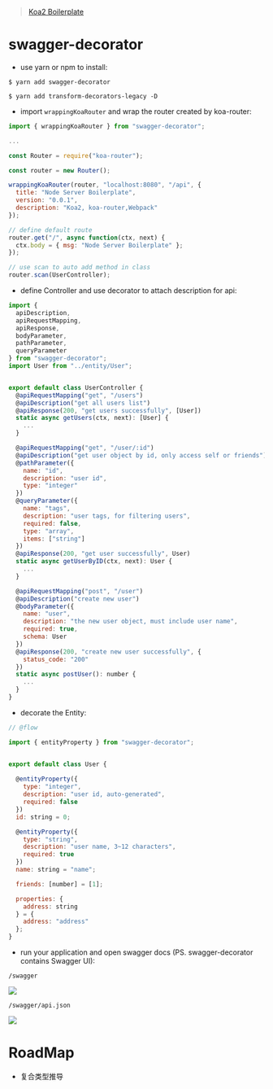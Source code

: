 
> [Koa2 Boilerplate](https://parg.co/bvx)

# swagger-decorator

- use yarn or npm to install:
```shell
$ yarn add swagger-decorator

$ yarn add transform-decorators-legacy -D
```

- import `wrappingKoaRouter` and wrap the router created by koa-router:
```javascript
import { wrappingKoaRouter } from "swagger-decorator";

...

const Router = require("koa-router");

const router = new Router();

wrappingKoaRouter(router, "localhost:8080", "/api", {
  title: "Node Server Boilerplate",
  version: "0.0.1",
  description: "Koa2, koa-router,Webpack"
});

// define default route
router.get("/", async function(ctx, next) {
  ctx.body = { msg: "Node Server Boilerplate" };
});

// use scan to auto add method in class
router.scan(UserController);
```

- define Controller and use decorator to attach description for api:
```javascript
import {
  apiDescription,
  apiRequestMapping,
  apiResponse,
  bodyParameter,
  pathParameter,
  queryParameter
} from "swagger-decorator";
import User from "../entity/User";


export default class UserController {
  @apiRequestMapping("get", "/users")
  @apiDescription("get all users list")
  @apiResponse(200, "get users successfully", [User])
  static async getUsers(ctx, next): [User] {
    ...
  }

  @apiRequestMapping("get", "/user/:id")
  @apiDescription("get user object by id, only access self or friends")
  @pathParameter({
    name: "id",
    description: "user id",
    type: "integer"
  })
  @queryParameter({
    name: "tags",
    description: "user tags, for filtering users",
    required: false,
    type: "array",
    items: ["string"]
  })
  @apiResponse(200, "get user successfully", User)
  static async getUserByID(ctx, next): User {
    ...
  }

  @apiRequestMapping("post", "/user")
  @apiDescription("create new user")
  @bodyParameter({
    name: "user",
    description: "the new user object, must include user name",
    required: true,
    schema: User
  })
  @apiResponse(200, "create new user successfully", {
    status_code: "200"
  })
  static async postUser(): number {
    ...
  }
}
```

- decorate the Entity:
```javascript
// @flow

import { entityProperty } from "swagger-decorator";


export default class User {
  
  @entityProperty({
    type: "integer",
    description: "user id, auto-generated",
    required: false
  })
  id: string = 0;

  @entityProperty({
    type: "string",
    description: "user name, 3~12 characters",
    required: true
  })
  name: string = "name";

  friends: [number] = [1];

  properties: {
    address: string
  } = {
    address: "address"
  };
}
```

- run your application and open swagger docs (PS. swagger-decorator contains Swagger UI):
```text
/swagger
```
![](https://coding.net/u/hoteam/p/Cache/git/raw/master/2017/6/1/WX20170617-172651.png)
```text
/swagger/api.json
```
![](https://coding.net/u/hoteam/p/Cache/git/raw/master/2017/6/1/WX20170617-172707.png)

# RoadMap

- 复合类型推导